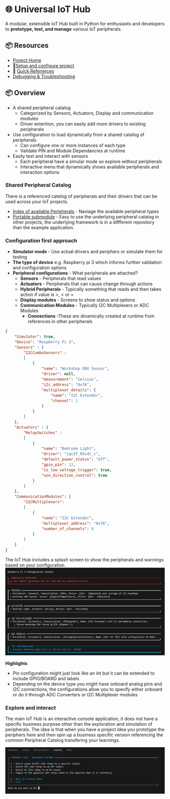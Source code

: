 # 🌐 Universal IoT Hub

A modular, extensible IoT Hub built in Python for enthusiasts and developers to **prototype, test, and manage** various IoT peripherals.

## 📦 Resources

- [Project Home](https://github.com/Mariustotle/universal_iot_hub)
- 🚀[Setup and configure project](/docs/setup.md)
- 🔗 [Quick Refenerces](/docs/quick_references.md)
- [Debugging & Troubleshooting](/docs/debugging.md)


## 📦 Overview

- A shared peripheral catalog
  - Categorized by Sensors, Actuators, Display and communication modules
  - Driver extention, you can easily add more drivers to existing peripherals
- Use configuration to load dynamically from a shared catalog of peripherals
  - Can configure one or more instances of each type
  - Validate PIN and Module Dependancies at runtime
- Easily test and interact with sensors
  - Each peripheral have a simular mode so explore without peripherals
  - Interactive menu that dynamically shows available peripherals and interaction options

### Shared Peripheral Catalog
There is a referenced catelog of peripherals and their drivers that can be used across your IoT projects.

- [Index of available Peripherals](/peripherals/peripheral_index.md) - Naviage the available peripheral types
- [Portable submodule](https://github.com/Mariustotle/iot_peripherals) - Easy to use the underlying peripheral catalog in other projects, the underlying framework is in a diffferent repository than the example application.

### Configuration first approach


- **Simulator mode** - Use actual drivers and periphers or simulate them for testing
- **The type of device** e.g. Raspberry pi 3 which informs further validation and configuration options
- **Peripheral configurations** - What peripherals are attached?
  - **Sensors** - Peripherals that read values
  - **Actuators** - Peripherals that can cause change through actions
  - **Hybrid Peripherals** - Typically something that reads and then takes action if value is >, < or =
  - **Display modules** - Screens to show status and options
  - **Communication Modules** - Typically I2C Multiplexers or ADC Modules
    - **Connections** -These are dinamically created at runtime from references in other peripherals

```json
{
    "Simulator": true,
    "Device": "Raspberry Pi 3",
    "Sensors" : {
        "I2CComboSensors" :
        [
            {
                "name": "Workshop ENV Sensor",
                "driver": null,                
                "measurement": "Celsius",
                "i2c_address": "0x76",
                "multiplexer_details": {
                    "name": "I2C Extender",
                    "channel": 1
                }
            }
        ]
    },
    "Actuators" : {
        "RelaySwitches" : 
        [
            {
                "name": "Bedroom Light",
                "driver": "jqc3f_05vdc_c",
                "default_power_status": "Off",
                "gpio_pin": 12,
                "is_low_voltage_trigger": true,
                "use_direction_control": true
            }
        ]
    },
    "CommunicationModules": {
        "I2CMultiplexers": 
        [
            {
                "name": "I2C Extender",
                "multiplexer_address": "0x76",
                "number_of_channels": 8
            }
        ]
    }
}
```

The IoT Hub includes a splash screen to show the peripherals and warnings based on your configuration.
![Splash Screen](https://raw.githubusercontent.com/Mariustotle/universal_iot_hub/refs/heads/main/resources/splash_screen.png)

**Highlights**
- Pin configuration might just look like an int but it can be extended to include GPIO/BOARD and labels
- Depending on the device type you might have onboard analog pins and I2C connections, the configurations allow you to specify either onboard or do it through ADC Converters or I2C Multiplexer modules

### Explore and interact
The main IoT Hub is an interactive console application, it does not have a specific business purpose other than the exploration and simulation of peripherals. The idea is that when you have a project idea you prototype the periphers here and then spin up a business specific version referencing the common Peripheral Catalog transfering your learnings.

![Interactive menu](https://raw.githubusercontent.com/Mariustotle/universal_iot_hub/refs/heads/main/resources/interactive_console_menu.png)












